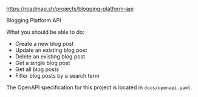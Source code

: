 https://roadmap.sh/projects/blogging-platform-api

Blogging Platform API

What you should be able to do:

- Create a new blog post
- Update an existing blog post
- Delete an existing blog post
- Get a single blog post
- Get all blog posts
- Filter blog posts by a search term

The OpenAPI specification for this project is located in `docs/openapi.yaml`.
